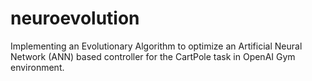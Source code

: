 # neuroevolution
Implementing an Evolutionary Algorithm to optimize an Artificial Neural Network (ANN) based controller for the CartPole task in OpenAI Gym environment.
